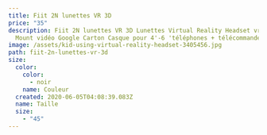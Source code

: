 ```yaml
---
title: Fiit 2N lunettes VR 3D
price: "35"
description: Fiit 2N lunettes VR 3D Lunettes Virtual Reality Headset vrbox Head
  Mount vidéo Google Carton Casque pour 4'-6 'téléphones + télécommande
image: /assets/kid-using-virtual-reality-headset-3405456.jpg
path: fiit-2n-lunettes-vr-3d
size:
  color:
    color:
      - noir
    name: Couleur
  created: 2020-06-05T04:08:39.083Z
  name: Taille
  size:
    - "45"
---
```

